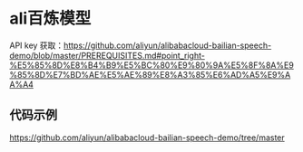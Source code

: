 # ali百炼模型

API key
获取：https://github.com/aliyun/alibabacloud-bailian-speech-demo/blob/master/PREREQUISITES.md#point_right-%E5%85%8D%E8%B4%B9%E5%BC%80%E9%80%9A%E5%8F%8A%E9%85%8D%E7%BD%AE%E5%AE%89%E8%A3%85%E6%AD%A5%E9%AA%A4

## 代码示例

https://github.com/aliyun/alibabacloud-bailian-speech-demo/tree/master

